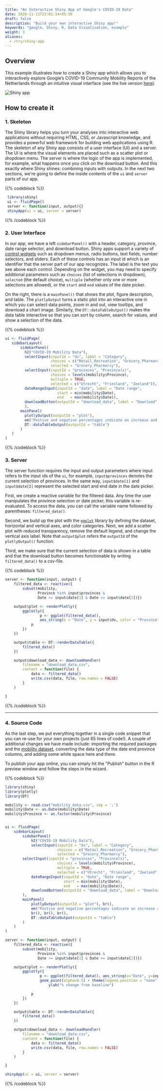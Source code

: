 ```yaml
---
title: "An Interactive Shiny App of Google's COVID-19 Data"
date: 2020-11-11T22:01:14+05:30
draft: false
description: "Build your own interactive Shiny app!"
keywords: "google, Shiny, R, Data Visualisation, example"
weight: 3
aliases:
  - /try/shiny-app
---
```


## Overview

This example illustrates how to create a Shiny app which allows you to interactively explore Google’s COVID-19 Community Mobility Reports of the Netherlands through an intuitive visual interface (see the live version [here](https://royklaassebos.shinyapps.io/dPrep_Demo_Google_Mobility/)).

![Shiny app](../images/demo_app.png)


## How to create it

### 1. Skeleton
The Shiny library helps you turn your analyses into interactive web applications without requiring HTML, CSS, or Javascript knowledge, and provides a powerful web framework for building web applications using R. The skeleton of any Shiny app consists of a user interface (UI) and a server. The UI is where the visual elements are placed such as a scatter plot or dropdown menu. The server is where the logic of the app is implemented, for example, what happens once you click on the download button. And this exactly where Shiny shines: combining inputs with outputs. In the next two sections, we're going to define the inside contents of the `ui` and `server` parts of our app.

{{% codeblock %}}
 ```R
  library(shiny)
  ui <- fluidPage()
  server <- function(input, output){}
  shinyApp(ui = ui, server = server)
 ```
{{% /codeblock %}}


### 2. User Interface

In our app, we have a left `sidebarPanel()` with a header, category, province, date range selector, and download button. Shiny apps support a variety of [control widgets](https://shiny.rstudio.com/tutorial/written-tutorial/lesson3/) such as dropdown menus, radio buttons, text fields, number selectors, and sliders. Each of these controls has an input id which is an identifier that the server part of our app recognizes. The label is the text you see above each control. Depending on the widget, you may need to specify additional parameters such as `choices` (list of selections in dropdown), `selected` (the default choice), `multiple` (whether only one or more selections are allowed), or the `start` and `end` values of the date picker.

On the right, there is a `mainPanel()` that shows the plot, figure description, and table. The `plotlyOutput` turns a static plot into an interactive one in which you can select data points, zoom in and out, view tooltips, and download a chart image. Similarly, the `DT::dataTableOutput()` makes the data table interactive so that you can sort by column, search for values, and show a selection of the data.

{{% codeblock %}}
```R
ui <- fluidPage(
   sidebarLayout(
       sidebarPanel(
         h2("COVID-19 Mobility Data"),
         selectInput(inputId = "dv", label = "Category",
                     choices = c("Retail_Recreation", "Grocery_Pharmarcy", "Parks", "Transit_Stations", "Workplaces", "Residential"),
                     selected = "Grocery_Pharmarcy"),
         selectInput(inputId = "provinces", "Province(s)",
                     choices = levels(mobility$Province),
                     multiple = TRUE,
                     selected = c("Utrecht", "Friesland", "Zeeland")),
         dateRangeInput(inputId = "date", label = "Date range",
                        start = min(mobility$Date),
                        end   = max(mobility$Date)),
         downloadButton(outputId = "download_data", label = "Download"),
         ),
       mainPanel(
         plotlyOutput(outputId = "plot"),
         em("Postive and negative percentages indicate an increase and decrease from the baseline period (median value between January 3 and February 6, 2020) respectively."),
         DT::dataTableOutput(outputId = "table")
       )
   )
)
```
{{% /codeblock %}}


### 3. Server

The server function requires the input and output parameters where input refers to the input ids of the `ui`, for example, `input$provinces` denotes the current selection of provinces. In the same way, `input$date[1]` and `input$date[2]` represent the selected start and end date in the date picker.

First, we create a reactive variable for the filtered data. Any time the user manipulates the province selection or date picker, this variable is re-evaluated. To access the data, you can call the variable name followed by parentheses: `filtered_data()`.

Second, we build up the plot with the [`ggplot`](https://rstudio.com/wp-content/uploads/2015/03/ggplot2-cheatsheet.pdf) library by defining the dataset, horizontal and vertical axes, and color categories. Next, we add a scatter plot with reduced transparency, remove the default legend, and change the vertical axis label. Note that `output$plot` refers the `outputId` of the `plotlyOutput()` function.

Third, we make sure that the current selection of data is shown in a table and that the download button  becomes functionable by writing `filtered_data()` to a csv-file.

{{% codeblock %}}
```R
server <- function(input, output) {
    filtered_data <- reactive({
        subset(mobility,
               Province %in% input$provinces &
               Date >= input$date[1] & Date <= input$date[2])})

    output$plot <- renderPlotly({
        ggplotly({
                p <- ggplot(filtered_data(), 
                aes_string(x = "Date", y = input$dv, color = "Province")) + geom_point(alpha = 0.5) + theme(legend.position = "none") + ylab("% change from baseline")
            p
        })
    })

    output$table <- DT::renderDataTable({
        filtered_data()
    })

    output$download_data <- downloadHandler(
        filename = "download_data.csv",
        content = function(file) {
            data <- filtered_data()
            write.csv(data, file, row.names = FALSE)
        }
    )

}
```
{{% /codeblock %}}


---

### 4. Source Code
As the last step, we put everything together in a single code snippet that you can re-use for your own projects (just 65 lines of code!). A couple of additional changes we have made include: importing the required packages and the [mobility dataset](./../data/mobility_data.zip), converting the data type of the date end province columns, and adding some white space here and there.

To publish your app online, you can simply hit the "Publish" button in the R preview window and follow the steps in the wizard.

{{% codeblock %}}
```R
library(shiny)
library(plotly)
library(DT)

mobility <- read.csv("mobility_data.csv", sep = ';')
mobility$Date <- as.Date(mobility$Date)
mobility$Province <- as.factor(mobility$Province)


ui <- fluidPage(
    sidebarLayout(
        sidebarPanel(
            h2("COVID-19 Mobility Data"),
            selectInput(inputId = "dv", label = "Category",
                        choices = c("Retail_Recreation", "Grocery_Pharmarcy", "Parks", "Transit_Stations", "Workplaces", "Residential"),
                        selected = "Grocery_Pharmarcy"),
        selectInput(inputId = "provinces", "Province(s)",
                        choices = levels(mobility$Province),
                        multiple = TRUE,
                        selected = c("Utrecht", "Friesland", "Zeeland")),
            dateRangeInput(inputId = "date", "Date range",
                           start = min(mobility$Date),
                           end   = max(mobility$Date)),
            downloadButton(outputId = "download_data", label = "Download"),
        ),
        mainPanel(
            plotlyOutput(outputId = "plot"), br(),
            em("Postive and negative percentages indicate an increase and decrease from the baseline period (median value between January 3 and February 6, 2020) respectively."),
            br(), br(), br(),
            DT::dataTableOutput(outputId = "table")
        )
    )
)

server <- function(input, output) {
    filtered_data <- reactive({
        subset(mobility,
               Province %in% input$provinces &
               Date >= input$date[1] & Date <= input$date[2])})

    output$plot <- renderPlotly({
        ggplotly({
                p <- ggplot(filtered_data(), aes_string(x="Date", y=input$dv, color="Province")) +
                geom_point(alpha=0.5) + theme(legend.position = "none") +
                    ylab("% change from baseline")

            p
        })
    })

    output$table <- DT::renderDataTable({
        filtered_data()
    })

    output$download_data <- downloadHandler(
        filename = "download_data.csv",
        content = function(file) {
            data <- filtered_data()
            write.csv(data, file, row.names = FALSE)
        }
    )

}

shinyApp(ui = ui, server = server)
```
{{% /codeblock %}}


